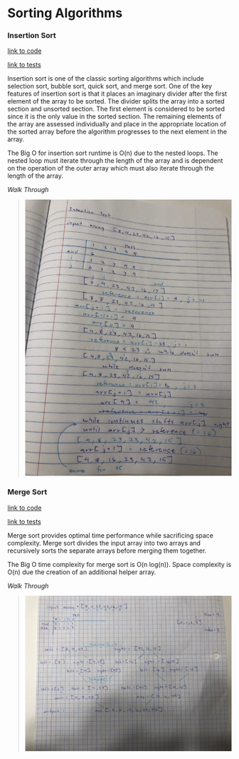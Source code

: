 # Sorting Algorithms

### Insertion Sort

[link to code](https://github.com/RomellPineda/data-structures-and-algorithms/blob/master/code401challenges/src/main/java/code401challenges/utilities/Sort.java)

[link to tests](https://github.com/RomellPineda/data-structures-and-algorithms/blob/master/code401challenges/src/test/java/code401challenges/utilities/SortTest.java)

Insertion sort is one of the classic sorting algorithms which include selection sort, bubble sort, quick sort, and merge sort.  One of the key features of insertion sort is that it places an imaginary divider after the first element of the array to be sorted.  The divider splits the array into a sorted section and unsorted section.  The first element is considered to be sorted since it is the only value in the sorted section.  The remaining elements of the array are assessed individually and place in the appropriate location of the sorted array before the algorithm progresses to the next element in the array.

The Big O for insertion sort runtime is O(n) due to the nested loops.  The nested loop must iterate through the length of the array and is dependent on the operation of the outer array which must also iterate through the length of the array.

*Walk Through*
>![insertion sort](https://github.com/RomellPineda/data-structures-and-algorithms/blob/master/assets/code26.jpg)

### Merge Sort

[link to code](https://github.com/RomellPineda/data-structures-and-algorithms/blob/master/code401challenges/src/main/java/code401challenges/utilities/Sort.java)

[link to tests](https://github.com/RomellPineda/data-structures-and-algorithms/blob/master/code401challenges/src/test/java/code401challenges/utilities/SortTest.java)

Merge sort provides optimal time performance while sacrificing space complexity.  Merge sort divides the input array into two arrays and recursively sorts the separate arrays before merging them together.

The Big O time complexity for merge sort is O(n log(n)).  Space complexity is O(n) due the creation of an additional helper array.

*Walk Through*
>![merge sort](https://github.com/RomellPineda/data-structures-and-algorithms/blob/master/assets/code27.jpg)